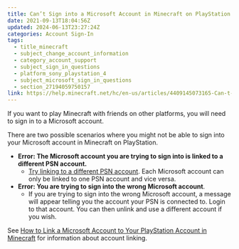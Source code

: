 ```yaml
---
title: Can’t Sign into a Microsoft Account in Minecraft on PlayStation
date: 2021-09-13T18:04:56Z
updated: 2024-06-13T23:27:24Z
categories: Account Sign-In
tags:
  - title_minecraft
  - subject_change_account_information
  - category_account_support
  - subject_sign_in_questions
  - platform_sony_playstation_4
  - subject_microsoft_sign_in_questions
  - section_27194059750157
link: https://help.minecraft.net/hc/en-us/articles/4409145073165-Can-t-Sign-into-a-Microsoft-Account-in-Minecraft-on-PlayStation
---
```


If you want to play Minecraft with friends on other platforms, you will need to sign in to a Microsoft account.

There are two possible scenarios where you might not be able to sign into your Microsoft account in Minecraft on PlayStation.

- **Error: The Microsoft account you are trying to sign into is linked to a different PSN account.**
  - [Try linking to a different PSN account](./Minecraft-Bedrock-Edition-for-PlayStation-FAQ.md). Each Microsoft account can only be linked to one PSN account and vice versa.
- **Error: You are trying to sign into the wrong Microsoft account**.
  - If you are trying to sign into the wrong Microsoft account, a message will appear telling you the account your PSN is connected to. Login to that account. You can then unlink and use a different account if you wish.

See [How to Link a Microsoft Account to Your PlayStation Account in Minecraft](./Minecraft-Bedrock-Edition-for-PlayStation-FAQ.md) for information about account linking.
